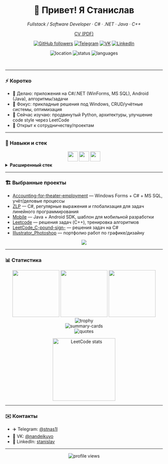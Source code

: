 <div align="center">
  
  <h1>👋 Привет! Я <strong>Станислав</strong></h1>
  
  <p><em>Fullstack / Software Developer · C# · .NET · Java · C++</em></p>

  [CV (PDF)](./CV.pdf)
  
  <p>
    <a href="https://github.com/stnslv-lxsn?tab=followers"><img alt="GitHub followers" src="https://img.shields.io/github/followers/stnslv-lxsn?style=for-the-badge&logo=github&label=Follow"></a>
    <a href="https://t.me/stnas1l"><img alt="Telegram" src="https://img.shields.io/badge/Telegram-@stnas1l-26A5E4?style=for-the-badge&logo=telegram&logoColor=white"></a>
    <a href="https://vk.com/nandeikuyo"><img alt="VK" src="https://img.shields.io/badge/VK-@nandeikuyo-0077FF?style=for-the-badge&logo=vk&logoColor=white"></a>
    <a href="https://www.linkedin.com/in/stanislav-lisin-16696937a/"><img alt="LinkedIn" src="https://img.shields.io/badge/LinkedIn-Profile-0A66C2?style=for-the-badge&logo=linkedin&logoColor=white"></a>
  </p>
  
  <p>
    <img src="https://img.shields.io/badge/Location-Saint--Petersburg-0ea5e9?style=flat-square" alt="location"/>
    <img src="https://img.shields.io/badge/Status-Self--employed-22c55e?style=flat-square" alt="status"/>
    <img src="https://img.shields.io/badge/Languages-ru%20|%20en-9333ea?style=flat-square" alt="languages"/>
  </p>
  
  <br/>
</div>

---

### ⚡️ Коротко
- 🚀 Делаю: приложения на C#/.NET (WinForms, MS SQL), Android (Java), алгоритмы/задачи
- 🎯 Фокус: прикладные решения под Windows, CRUD/учётные системы, оптимизация
- 🧠 Сейчас изучаю: продвинутый Python, архитектуры, улучшение code style через LeetCode
- 🤝 Открыт к сотрудничеству/проектам

---

### 🧩 Навыки и стек

<div align="center">
  
  <img src="https://skillicons.dev/icons?i=cs,dotnet,java,androidstudio,cpp,python,cmake" height="32"/>
  <img src="https://skillicons.dev/icons?i=git,github,windows,linux,arch,flask,gcp" height="32"/>
  <img src="https://skillicons.dev/icons?i=photoshop,illustrator,blender,figma" height="32"/>
  
</div>

<details>
<summary><strong>Расширенный стек</strong></summary>

- Backend: C#, .NET, Windows Forms, ADO.NET, Python
- DB: MS SQL (T-SQL), PostgreSQL, базы для CRUD-приложений
- Mobile: Java, Android SDK
- Алгоритмы: C++/C#, задачи разной сложности (LeetCode)
- Дизайн/CG: Adobe Illustrator, Photoshop, Blender

</details>

---

### 🏗️ Выбранные проекты

- [Accounting-for-theater-employment](https://github.com/stnslv-lxsn/Accounting-for-theater-employment) — Windows Forms + C# + MS SQL, учёт/деловые процессы
- [ZLP](https://github.com/stnslv-lxsn/ZLP) — C#, регулярные выражения и глобализация для задач линейного программирования
- [Mobile](https://github.com/stnslv-lxsn/Mobile) — Java + Android SDK, шаблон для мобильной разработки
- [Leetcode](https://github.com/stnslv-lxsn/Leetcode) — решения задач (C++), тренировка алгоритмов
- [LeetCode_C-pound-sign-](https://github.com/stnslv-lxsn/LeetCode_C-pound-sign-) — решения задач на C#
- [Illustrator_Photoshop](https://github.com/stnslv-lxsn/Illustrator_Photoshop) — портфолио работ по графике/дизайну

<div align="center">
  
  <a href="https://github.com/stnslv-lxsn?tab=repositories">
    <img src="https://img.shields.io/badge/Все%20репозитории-0f172a?style=for-the-badge&logo=github&logoColor=white"/>
  </a>
  
</div>

---

### 📊 Статистика

<div align="center">
  
  <img src="https://github-readme-stats.vercel.app/api?username=stnslv-lxsn&show_icons=true&theme=tokyonight&hide_border=true" height="150"/>
  <img src="https://github-readme-stats.vercel.app/api/top-langs/?username=stnslv-lxsn&layout=compact&theme=tokyonight&hide_border=true" height="150"/>
  <img src="https://streak-stats.demolab.com?user=stnslv-lxsn&theme=tokyonight&hide_border=true" height="150"/>
  
  <br/>
  
  <img src="https://github-profile-trophy.vercel.app/?username=stnslv-lxsn&theme=onedark&no-frame=true&no-bg=true&column=6" alt="trophy"/>
  
  <br/>
  
  <img src="https://github-profile-summary-cards.vercel.app/api/cards/profile-details?username=stnslv-lxsn&theme=tokyonight" alt="summary-cards"/>
  
  <br/>
  
  <img src="https://quotes-github-readme.vercel.app/api?type=horizontal&theme=dark" alt="quotes"/>
  
  <br/>
  
  <a href="https://leetcode.com/u/donotcare16/"><img src="https://leetcard.jacoblin.cool/donotcare16?theme=dark&ext=heatmap" height="200" alt="LeetCode stats"/></a>
  
</div>

---

### ✉️ Контакты

- ✈️ Telegram: [@stnas1l](https://t.me/stnas1l)
- 🔵 VK: [@nandeikuyo](https://vk.com/nandeikuyo)
- 💼 LinkedIn: [stanislav](https://www.linkedin.com/in/stanislav-lisin-16696937a/)

---

<div align="center">
  
  <img src="https://komarev.com/ghpvc/?username=stnslv-lxsn&style=flat-square&color=blue" alt="profile views"/>
  
</div>
